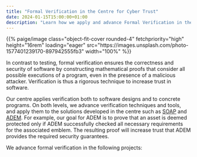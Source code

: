 ```yaml
---
title: "Formal Verification in the Centre for Cyber Trust"
date: 2024-01-15T15:00:00+01:00
description: "Learn how we apply and advance Formal Verification in the Centre"
---
```


<p>{{% paige/image class="object-fit-cover rounded-4" fetchpriority="high" height="16rem" loading="eager" src="https://images.unsplash.com/photo-1577401239170-897942555fb3" width="100%" %}}</p>

In contrast to testing, formal verification ensures the correctness and security of software by constructing mathematical proofs that consider all possible executions of a program, even in the presence of a malicious attacker.
Verification is thus a rigorous technique to increase trust in software.

Our centre applies verification both to software designs and to concrete programs.
On both levels, we advance verification techniques and tools, and apply them to the solutions developed in the centre such as [SOAP](/projects/secure-messaging) and [ADEM](/projects/adem).
For example, our goal for ADEM is to prove that an asset is deemed protected only if ADEM successfully checked all necessary requirements for the associated emblem. The resulting proof will increase trust that ADEM provides the required security guarantees.

We advance formal verification in the following projects:
